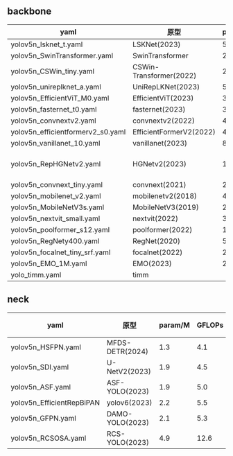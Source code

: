 ## backbone

| **yaml** | **原型** | **param/M** | **GFLOPs** | **备注** |
|---|---|---|---|---|
| yolov5n_lsknet_t.yaml | LSKNet(2023) | 5.0 | 16.9 |  |
| yolov5n_SwinTransformer.yaml | SwinTransformer | 29.1 | 398.8 |  |
| yolov5n_CSWin_tiny.yaml | CSWin-Transformer(2022) | 23.0 |  |  |
| yolov5n_unireplknet_a.yaml | UniRepLKNet(2023) | 5.4 | 13.3 |  |
| yolov5n_EfficientViT_M0.yaml | EfficientViT(2023) | 3.0 |  |  |
| yolov5n_fasternet_t0.yaml | fasternet(2023) | 3.2 | 7.5 |  |
| yolov5n_convnextv2.yaml | convnextv2(2022) | 4.8 | 10.8 |  |
| yolov5n_efficientformerv2_s0.yaml | EfficientFormerV2(2022) | 4.2 |  |  |
| yolov5n_vanillanet_10.yaml | vanillanet(2023) | 88.7 | 282.9 |  |
| yolov5n_RepHGNetv2.yaml | HGNetv2(2023) | 1.8 | 3.9 | RT-DETR主干 |
| yolov5n_convnext_tiny.yaml | convnext(2021) | 29.3 | 75.1 |  |
| yolov5n_mobilenet_v2.yaml | mobilenetv2(2018) | 4.5 | 7.9 |  |
| yolov5n_MobileNetV3s.yaml | MobileNetV3(2019) | 2.2 | 3.4 |  |
| yolov5n_nextvit_small.yaml | nextvit(2022) | 32.7 | 97.4 |  |
| yolov5n_poolformer_s12.yaml | poolformer(2022) | 12.6 | 31.7 |  |
| yolov5n_RegNety400.yaml | RegNet(2020) | 5.1 | 9.4 |  |
| yolov5n_focalnet_tiny_srf.yaml | focalnet(2022) | 29.2 | 74.6 |  |
| yolov5n_EMO_1M.yaml | EMO(2023) | 2.1 | 25.9 |  |
| yolo_timm.yaml | timm |  |  |  |


## neck

| **yaml** | **原型** | **param/M** | **GFLOPs** | **备注** |
|---|---|---|---|---|
yolov5n_HSFPN.yaml|MFDS-DETR(2024)|1.3|4.1|
yolov5n_SDI.yaml|U-NetV2(2023)|1.9|4.5|
yolov5n_ASF.yaml|ASF-YOLO(2023)|1.9|5.0|
yolov5n_EfficientRepBiPAN|yolov6(2023)|2.2|5.5|
yolov5n_GFPN.yaml|DAMO-YOLO(2023)|2.1|5.3|
yolov5n_RCSOSA.yaml|RCS-YOLO(2023)|4.9|12.6|